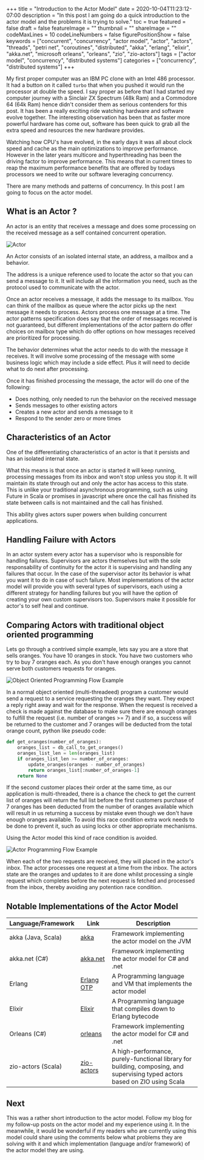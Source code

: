 +++
title = "Introduction to the Actor Model"
date = 2020-10-04T11:23:12-07:00
description = "In this post I am going do a quick introduction to the actor model and the problems it is trying to solve."
toc = true
featured = false
draft = false
featureImage = ""
thumbnail = ""
shareImage = ""
codeMaxLines = 10
codeLineNumbers = false
figurePositionShow = false
keywords = ["concurrent", "concurrency", "actor model", "actor", "actors", "threads", "petri net", "coroutines", "distributed", "akka", "erlang", "elixir", "akka.net", "microsoft orleans", "orleans", "zio", "zio-actors"]
tags = ["actor model", "concurrency", "distributed systems"]
categories = ["concurrency", "distributed systems"]
+++

My first proper computer was an IBM PC clone with an Intel 486 processor. It had a button on it called `turbo` that when you pushed it would run the processor at double the speed. I say proper as before that I had started my computer journey with a Sinclair ZX Spectrum (48k Ram) and a Commodore 64 (64k Ram) hence didn't consider them as serious contenders for this post. It has been a really exciting ride watching hardware and software evolve together. The interesting observation has been that as faster more powerful hardware has come out, software has been quick to grab all the extra speed and resources the new hardware provides.

Watching how CPU's have evolved, in the early days it was all about clock speed and cache as the main optimizations to improve performance. However in the later years multicore and hyperthreading has been the driving factor to improve performance. This means that in current times to reap the maximum performance benefits that are offered by todays processors we need to write our software leveraging concurrency.

There are many methods and patterns of concurrency. In this post I am going to focus on the actor model.

## What is an Actor ? ##

An actor is an entity that receives a message and does some processing on the received message as a self contained concurrent operation.

![Actor](/img/actor.png)

An Actor consists of an isolated internal state, an address, a mailbox and a behavior. 

The address is a unique reference used to locate the actor so that you can send a message to it. It will include all the information you need, such as the protocol used to communicate with the actor.

Once an actor receives a message, it adds the message to its mailbox. You can think of the mailbox as queue where the actor picks up the next message it needs to process. Actors process one message at a time. The actor patterns specification does say that the order of messages received is not guaranteed, but different implementations of the actor pattern do offer choices on mailbox type which do offer options on how messages received are prioritized for processing.

The behavior determines what the actor needs to do with the message it receives. It will involve some processing of the message with some business logic which may include a side effect. Plus it will need to decide what to do next after processing.

Once it has finished processing the message, the actor will do one of the following:

- Does nothing, only needed to run the behavior on the received message
- Sends messages to other existing actors
- Creates a new actor and sends a message to it
- Respond to the sender zero or more times

## Characteristics of an Actor ##

One of the differentiating characteristics of an actor is that it persists and has an isolated internal state. 

What this means is that once an actor is started it will keep running, processing messages from its inbox and won't stop unless you stop it. It will maintain its state through out and only the actor has access to this state. This is unlike your traditional asynchronous programming, such as using Future in Scala or promises in javascript where once the call has finished its state between calls is not maintained and the call has finished.

This ability gives actors super powers when building concurrent applications.

## Handling Failure with Actors ##

In an actor system every actor has a supervisor who is responsible for handling failures. Supervisors are actors themselves but with the sole responsability of continuity for the actor it is supervising and handling any failures that occur. In the case of the supervisor actor its behavior is what you want it to do in case of such failure. Most implementations of the actor model will provide you with several types of supervisors, each using a different strategy for handling failures but you will have the option of creating your own custom supervisors too. Supervisors make it possible for actor's to self heal and continue. 

## Comparing Actors with traditional object oriented programming ##

Lets go through a contrived simple example, lets say you are a store that sells oranges. You have 10 oranges in stock. You have two customers who try to buy 7 oranges each. As you don't have enough oranges you cannot serve both customers requests for oranges.

![Object Oriented Programming Flow Example](/img/oop_oranges_example.png)

In a normal object oriented (multi-threadeed) program a customer would send a request to a service requesting the oranges they want. They expect a reply right away and wait for the response. When the request is received a check is made against the database to make sure there are enough oranges to fulfill the request (i.e. number of oranges >= 7) and if so, a success will be returned to the customer and 7 oranges will be deducted from the total orange count, python like pseudo code:

```python
def get_oranges(number_of_oranges):
    oranges_list = db_call_to_get_oranges()
    oranges_list_len = len(oranges_list)
    if oranges_list_len >= number_of_oranges:
        update_oranges(oranges - number_of_oranges)
        return oranges_list[:number_of_oranges-1]
    return None
```

If the second customer places their order at the same time, as our application is multi-threaded, there is a chance the check to get the current list of oranges will return the full list before the first customers purchase of 7 oranges has been deducted from the number of oranges available which will result in us returning a success by mistake even though we don't have enough oranges available. To avoid this race condition extra work needs to be done to prevent it, such as using locks or other appropriate mechanisms.

Using the Actor model this kind of race condition is avoided.

![Actor Programming Flow Example](/img/actor_oranges_example.png)

When each of the two requests are received, they will placed in the actor's inbox. The actor processes one request at a time from the inbox. The actors state are the oranges and updates to it are done whilst processing a single request which completes before the next request is fetched and processed from the inbox, thereby avoiding any potention race condition.

## Notable Implementations of the Actor Model ##

| Language/Framework | Link | Description |
| ------------------ | ---- | ----------- |
| akka (Java, Scala) | [akka](https://akka.io) | Framework implementing the actor model on the JVM |
| akka.net (C#) | [akka.net](https://getakka.net/index.html) | Framework implementing the actor model for C# and .net |
| Erlang | [Erlang OTP](https://www.erlang.org) | A Programming language and VM that implements the actor model |
| Elixir | [Elixir](https://elixir-lang.org) | A Programming language that compiles down to Erlang bytecode |
| Orleans (C#) | [orleans](https://dotnet.github.io/orleans/) | Framework implementing the actor model for C# and .net |
| zio-actors (Scala) | [zio-actors](https://zio.github.io/zio-actors/) | A high-performance, purely-functional library for building, composing, and supervising typed actors based on ZIO using Scala |

## Next ##

This was a rather short introduction to the actor model. Follow my blog for my follow-up posts on the actor model and my experience using it. In the meanwhile, it would be wonderful if my readers who are currently using this model could share using the comments below what problems they are solving with it and which implementation (language and/or framework) of the actor model they are using.

